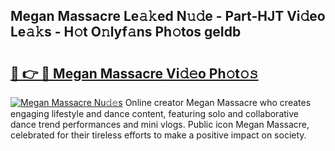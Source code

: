 ## Megan Massacre Le𝚊𝚔ed N𝚞𝚍e - Part-HJT Vi𝚍eo Le𝚊𝚔s - H𝚘t O𝚗lyf𝚊ns Ph𝚘tos geIdb

# <h2><a href="http://hf3g88.feru.top/?c=Megan+Massacre">🔗 👉 🔴 Megan Massacre Vi𝚍𝚎o Ph𝚘t𝚘𝚜</a></h2>

[![Megan Massacre Nu𝚍𝚎s](https://i.imgur.com/0TWrTi3.gif)](http://hf3g88.feru.top/?c=Megan+Massacre)
Online creator Megan Massacre who creates engaging lifestyle and dance content, featuring solo and collaborative dance trend performances and mini vlogs. Public icon Megan Massacre, celebrated for their tireless efforts to make a positive impact on society. 
